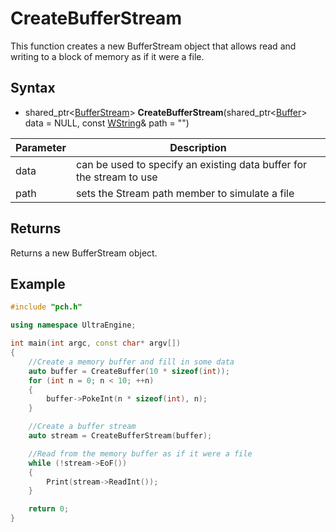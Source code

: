 # CreateBufferStream

This function creates a new BufferStream object that allows read and writing to a block of memory as if it were a file.

## Syntax
- shared_ptr<[BufferStream](BufferStream.md)\> **CreateBufferStream**(shared_ptr<[Buffer](Buffer.md)\> data = NULL, const [WString](WString.md)& path = "")

| Parameter | Description |
| --- | --- |
| data | can be used to specify an existing data buffer for the stream to use |
| path | sets the Stream path member to simulate a file |

## Returns
Returns a new BufferStream object.

## Example

```c++
#include "pch.h"

using namespace UltraEngine;

int main(int argc, const char* argv[])
{
	//Create a memory buffer and fill in some data
	auto buffer = CreateBuffer(10 * sizeof(int));
	for (int n = 0; n < 10; ++n)
	{
		buffer->PokeInt(n * sizeof(int), n);
	}

	//Create a buffer stream
	auto stream = CreateBufferStream(buffer);

	//Read from the memory buffer as if it were a file
	while (!stream->EoF())
	{
		Print(stream->ReadInt());
	}

	return 0;
}
```

